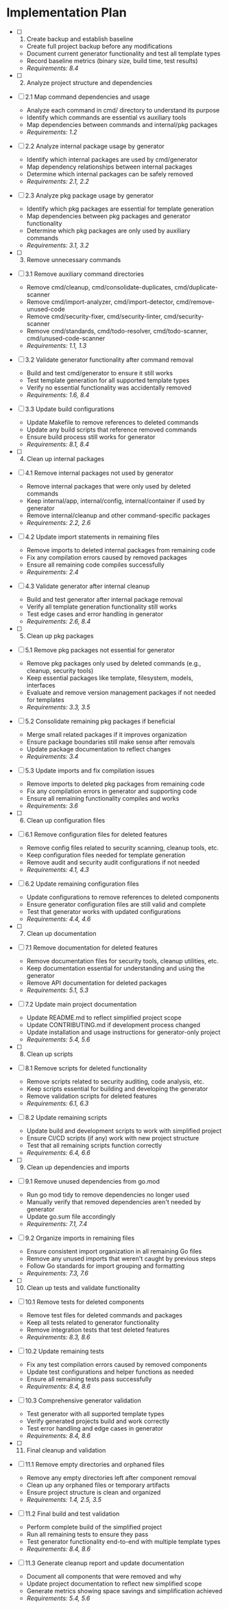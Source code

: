 # Implementation Plan

- [ ] 1. Create backup and establish baseline
  - Create full project backup before any modifications
  - Document current generator functionality and test all template types
  - Record baseline metrics (binary size, build time, test results)
  - _Requirements: 8.4_

- [ ] 2. Analyze project structure and dependencies
- [ ] 2.1 Map command dependencies and usage
  - Analyze each command in cmd/ directory to understand its purpose
  - Identify which commands are essential vs auxiliary tools
  - Map dependencies between commands and internal/pkg packages
  - _Requirements: 1.2_

- [ ] 2.2 Analyze internal package usage by generator
  - Identify which internal packages are used by cmd/generator
  - Map dependency relationships between internal packages
  - Determine which internal packages can be safely removed
  - _Requirements: 2.1, 2.2_

- [ ] 2.3 Analyze pkg package usage by generator
  - Identify which pkg packages are essential for template generation
  - Map dependencies between pkg packages and generator functionality
  - Determine which pkg packages are only used by auxiliary commands
  - _Requirements: 3.1, 3.2_

- [ ] 3. Remove unnecessary commands
- [ ] 3.1 Remove auxiliary command directories
  - Remove cmd/cleanup, cmd/consolidate-duplicates, cmd/duplicate-scanner
  - Remove cmd/import-analyzer, cmd/import-detector, cmd/remove-unused-code
  - Remove cmd/security-fixer, cmd/security-linter, cmd/security-scanner
  - Remove cmd/standards, cmd/todo-resolver, cmd/todo-scanner, cmd/unused-code-scanner
  - _Requirements: 1.1, 1.3_

- [ ] 3.2 Validate generator functionality after command removal
  - Build and test cmd/generator to ensure it still works
  - Test template generation for all supported template types
  - Verify no essential functionality was accidentally removed
  - _Requirements: 1.6, 8.4_

- [ ] 3.3 Update build configurations
  - Update Makefile to remove references to deleted commands
  - Update any build scripts that reference removed commands
  - Ensure build process still works for generator
  - _Requirements: 8.1, 8.4_

- [ ] 4. Clean up internal packages
- [ ] 4.1 Remove internal packages not used by generator
  - Remove internal packages that were only used by deleted commands
  - Keep internal/app, internal/config, internal/container if used by generator
  - Remove internal/cleanup and other command-specific packages
  - _Requirements: 2.2, 2.6_

- [ ] 4.2 Update import statements in remaining files
  - Remove imports to deleted internal packages from remaining code
  - Fix any compilation errors caused by removed packages
  - Ensure all remaining code compiles successfully
  - _Requirements: 2.4_

- [ ] 4.3 Validate generator after internal cleanup
  - Build and test generator after internal package removal
  - Verify all template generation functionality still works
  - Test edge cases and error handling in generator
  - _Requirements: 2.6, 8.4_

- [ ] 5. Clean up pkg packages
- [ ] 5.1 Remove pkg packages not essential for generator
  - Remove pkg packages only used by deleted commands (e.g., cleanup, security tools)
  - Keep essential packages like template, filesystem, models, interfaces
  - Evaluate and remove version management packages if not needed for templates
  - _Requirements: 3.3, 3.5_

- [ ] 5.2 Consolidate remaining pkg packages if beneficial
  - Merge small related packages if it improves organization
  - Ensure package boundaries still make sense after removals
  - Update package documentation to reflect changes
  - _Requirements: 3.4_

- [ ] 5.3 Update imports and fix compilation issues
  - Remove imports to deleted pkg packages from remaining code
  - Fix any compilation errors in generator and supporting code
  - Ensure all remaining functionality compiles and works
  - _Requirements: 3.6_

- [ ] 6. Clean up configuration files
- [ ] 6.1 Remove configuration files for deleted features
  - Remove config files related to security scanning, cleanup tools, etc.
  - Keep configuration files needed for template generation
  - Remove audit and security audit configurations if not needed
  - _Requirements: 4.1, 4.3_

- [ ] 6.2 Update remaining configuration files
  - Update configurations to remove references to deleted components
  - Ensure generator configuration files are still valid and complete
  - Test that generator works with updated configurations
  - _Requirements: 4.4, 4.6_

- [ ] 7. Clean up documentation
- [ ] 7.1 Remove documentation for deleted features
  - Remove documentation files for security tools, cleanup utilities, etc.
  - Keep documentation essential for understanding and using the generator
  - Remove API documentation for deleted packages
  - _Requirements: 5.1, 5.3_

- [ ] 7.2 Update main project documentation
  - Update README.md to reflect simplified project scope
  - Update CONTRIBUTING.md if development process changed
  - Update installation and usage instructions for generator-only project
  - _Requirements: 5.4, 5.6_

- [ ] 8. Clean up scripts
- [ ] 8.1 Remove scripts for deleted functionality
  - Remove scripts related to security auditing, code analysis, etc.
  - Keep scripts essential for building and developing the generator
  - Remove validation scripts for deleted features
  - _Requirements: 6.1, 6.3_

- [ ] 8.2 Update remaining scripts
  - Update build and development scripts to work with simplified project
  - Ensure CI/CD scripts (if any) work with new project structure
  - Test that all remaining scripts function correctly
  - _Requirements: 6.4, 6.6_

- [ ] 9. Clean up dependencies and imports
- [ ] 9.1 Remove unused dependencies from go.mod
  - Run go mod tidy to remove dependencies no longer used
  - Manually verify that removed dependencies aren't needed by generator
  - Update go.sum file accordingly
  - _Requirements: 7.1, 7.4_

- [ ] 9.2 Organize imports in remaining files
  - Ensure consistent import organization in all remaining Go files
  - Remove any unused imports that weren't caught by previous steps
  - Follow Go standards for import grouping and formatting
  - _Requirements: 7.3, 7.6_

- [ ] 10. Clean up tests and validate functionality
- [ ] 10.1 Remove tests for deleted components
  - Remove test files for deleted commands and packages
  - Keep all tests related to generator functionality
  - Remove integration tests that test deleted features
  - _Requirements: 8.3, 8.6_

- [ ] 10.2 Update remaining tests
  - Fix any test compilation errors caused by removed components
  - Update test configurations and helper functions as needed
  - Ensure all remaining tests pass successfully
  - _Requirements: 8.4, 8.6_

- [ ] 10.3 Comprehensive generator validation
  - Test generator with all supported template types
  - Verify generated projects build and work correctly
  - Test error handling and edge cases in generator
  - _Requirements: 8.4, 8.6_

- [ ] 11. Final cleanup and validation
- [ ] 11.1 Remove empty directories and orphaned files
  - Remove any empty directories left after component removal
  - Clean up any orphaned files or temporary artifacts
  - Ensure project structure is clean and organized
  - _Requirements: 1.4, 2.5, 3.5_

- [ ] 11.2 Final build and test validation
  - Perform complete build of the simplified project
  - Run all remaining tests to ensure they pass
  - Test generator functionality end-to-end with multiple template types
  - _Requirements: 8.4, 8.6_

- [ ] 11.3 Generate cleanup report and update documentation
  - Document all components that were removed and why
  - Update project documentation to reflect new simplified scope
  - Generate metrics showing space savings and simplification achieved
  - _Requirements: 5.4, 5.6_
